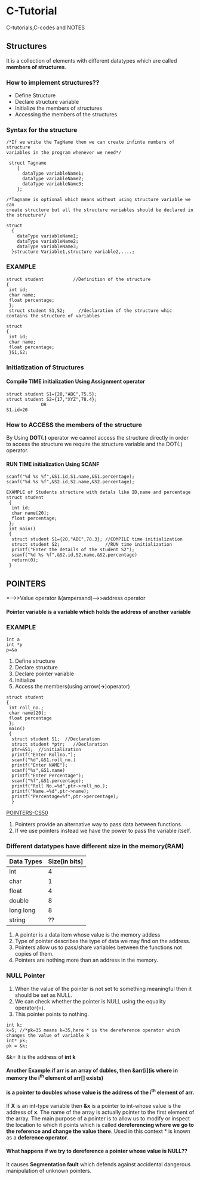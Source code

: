 # C-Tutorial
C-tutorials,C-codes and NOTES
## Structures
It is a collection of elements with different datatypes which are called **members of structures**.
### How to implement structures??
  * Define Structure
  * Declare structure variable
  * Initialize the members of structures
  * Accessing the members of the structures
### Syntax for the structure
```
/*If we write the TagName then we can create infinte numbers of structure 
variables in the program whenever we need*/

 struct Tagname                    
    {
      dataType variableName1;
      dataType variableName2;
      dataType variableName3;
    };
```
```
/*Tagname is optional which means without using structure variable we can 
create structure but all the structure variables should be declared in the structure*/

struct                    
  {
    dataType variableName1;
    dataType variableName2;
    dataType variableName3;
  }structure Variable1,structure variable2,....;
```
### EXAMPLE
```
struct student           //Definition of the structure
{
 int id;
 char name;
 float percentage;
 };
 struct student S1,S2;     //declaration of the structure whic contains the structure of variables
```
```
struct
{
 int id;
 char name;
 float percentage;
 }S1,S2;
```
### Initiatization of Structures
#### Compile TIME initialization Using Assignment operator
```
struct student S1={20,"ABC",75.5};
struct student S2={17,"XYZ",78.4};
             OR
S1.id=20
```
### How to ACCESS the members of the structure
By Using **DOT(.)** operator we cannot access the structure directly in order to access the structure we require the structure variable and the DOT(.) operator.
#### RUN TIME initialization Using SCANF
```
scanf("%d %s %f",&S1.id,S1.name,&S1.percentage);
scanf("%d %s %f",&S2.id,S2.name,&S2.percentage);
```
```
EXAMPLE of Students structure with detals like ID,name and percentage
struct student
 {
  int id;
  char name[20];
  float percentage;
 };
 int main()
 {
  struct student S1={20,"ABC",78.3}; //COMPILE time initialization
  struct student S2;                 //RUN time initialization
  printf("Enter the details of the student S2");
  scanf("%d %s %f",&S2.id,S2,name,&S2.percentage)
  return(0);
 }
```

## POINTERS
*-->>Value operator
&(ampersand)-->>address operator
#### Pointer variable is a variable which holds the address of another variable
### EXAMPLE
```
int a
int *p
p=&a
```
1. Define structure
2. Declare structure
3. Declare pointer variable
4. Initialize
5. Access the members(using arrow(**->**)operator)
```
struct student
{
 int roll_no.;
 char name[20];
 float percentage
 };
 main()
 {
  struct student S1;  //Declaration
  struct student *ptr;   //Declaration
  ptr=&S1;  //initialization
  printf("Enter Rollno.");
  scanf("%d",&S1.roll_no.)
  printf("Enter NAME");
  scanf("%s",&S1.name)
  printf("Enter Percentage");
  scanf("%f",&S1.percentage);
  printf("Roll No.=%d",ptr->roll_no.);
  printf("Name.=%d",ptr->name);
  printf("Percentage=%f",ptr->percentage);
  }
  ```
  [POINTERS-CS50](https://www.youtube.com/watch?v=XISnO2YhnsY)
  
  1. Pointers provide an alternative way to pass data between functions.
  2. If we use pointers instead we have the power to pass the variable itself.
  ### Different datatypes have different size in the memory(RAM)
  | Data Types | Size[in bits] |
  | --- | --- |
  | int | 4 |
  | char | 1 |
  | float | 4 |
  | double | 8 |
  | long long | 8 |
  | string | ?? |
  
  1. A pointer is a data item whose value is the memory addess
  2. Type of pointer describes the type of data we may find on the address.
  3. Pointers allow us to pass/share  variables between the functions not copies of them.
  4. Pointers are nothing more than an address in  the memory.
  ### NULL Pointer
  1. When the value of the pointer is not set to something meaningful then it should be set as NULL.
  2. We can check whether the pointer is NULL using the equality operator(=).
  3. This pointer points to nothing.
  ```
  int k;
  k=5; //*pk=35 means k=35,here * is the dereference operator which changes the value of variable k
  int* pk;
  pk = &k;
  ```
  &k= It is the address of **int k**
  #### **Another Example**:if arr is an array of dubles, then &arr[i](is where in memory the i<sup>th</sup> element  of arr[] exists) 
  #### is a pointer to doubles whose value is the address of the i<sup>th</sup> element of arr.
  If **X** is an int-type variable then **&x** is a pointer to int-whose value is the address of **x**.
  The name of the array is actually pointer to the first element of the array.
  The main purpose of a pointer is to allow us to modify or inspect the location to which it points which is called **dereferencing
  where we go to the reference and change the value there**. 
  Used in this context * is known as a **deference operator**.
  #### What happens if we try to dereference a pointer whose value is NULL??
  It causes **Segmentation fault** which defends against accidental dangerous manipulation of unknown pointers.
